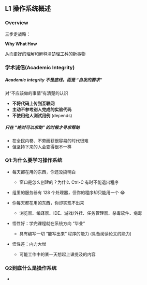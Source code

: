 ## L1 操作系统概述

### Overview

三步走战略：

**Why What How** 

从而更好的理解和解释清楚理工科的新事物



### 学术诚信(Academic Integrity)

##### **Academic integrity** 不是底线，而是 “自发的要求” 

对“不应该做的事情”有清楚的认识

- **不将代码上传到互联网**
- **主动不参考别人完成的实验代码**
- **不使用他人测试用例** (depends)



##### 只在 “绝对可以求助” 的时候才寻求帮助 

- 在全民内卷、不劳而获很容易的时代很难
- 但坚持下来的人会变得很不一样

### Q1:为什么要学习操作系统

- 每天都在用的东西，你还没搞明白 
  - 窗口是怎么创建的？为什么 Ctrl-C 有时不能退出程序
- 组里的服务器有 128 个处理器，但你的程序却只能用一个 😂
- 你每天都在用的东西，你却实现不出来 
  - 浏览器、编译器、IDE、游戏/外挂、任务管理器、杀毒软件、病毒 



- 悟性好：学完课程就在系统方向 “毕业” 
  - 具有编写一切 “能写出来” 程序的能力 (具备阅读论文的能力) 
- 悟性差：内力大增 
  - 可能工作中的某一天想起上课提及的内容



### Q2到底什么是操作系统

- 